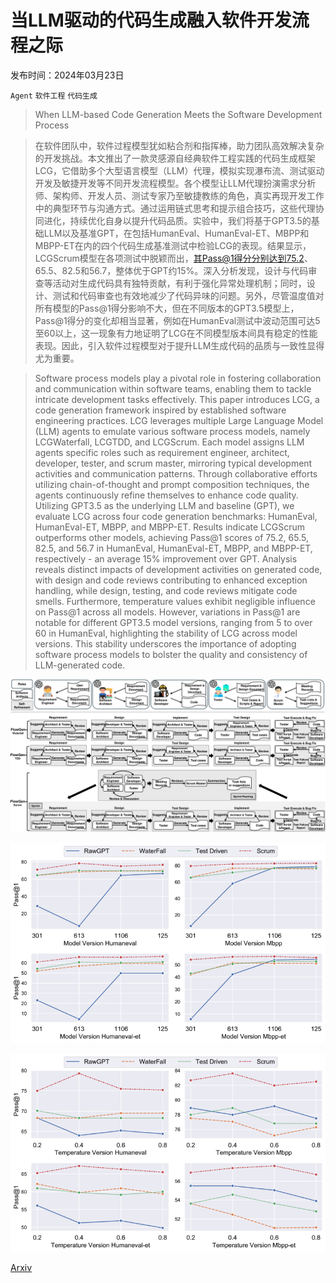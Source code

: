 # 当LLM驱动的代码生成融入软件开发流程之际

发布时间：2024年03月23日

`Agent` `软件工程` `代码生成`

> When LLM-based Code Generation Meets the Software Development Process

> 在软件团队中，软件过程模型犹如粘合剂和指挥棒，助力团队高效解决复杂的开发挑战。本文推出了一款灵感源自经典软件工程实践的代码生成框架LCG，它借助多个大型语言模型（LLM）代理，模拟实现瀑布流、测试驱动开发及敏捷开发等不同开发流程模型。各个模型让LLM代理扮演需求分析师、架构师、开发人员、测试专家乃至敏捷教练的角色，真实再现开发工作中的典型环节与沟通方式。通过运用链式思考和提示组合技巧，这些代理协同进化，持续优化自身以提升代码品质。实验中，我们将基于GPT3.5的基础LLM以及基准GPT，在包括HumanEval、HumanEval-ET、MBPP和MBPP-ET在内的四个代码生成基准测试中检验LCG的表现。结果显示，LCGScrum模型在各项测试中脱颖而出，其Pass@1得分分别达到75.2、65.5、82.5和56.7，整体优于GPT约15%。深入分析发现，设计与代码审查等活动对生成代码具有独特贡献，有利于强化异常处理机制；同时，设计、测试和代码审查也有效地减少了代码异味的问题。另外，尽管温度值对所有模型的Pass@1得分影响不大，但在不同版本的GPT3.5模型上，Pass@1得分的变化却相当显著，例如在HumanEval测试中波动范围可达5至60以上，这一现象有力地证明了LCG在不同模型版本间具有稳定的性能表现。因此，引入软件过程模型对于提升LLM生成代码的品质与一致性显得尤为重要。

> Software process models play a pivotal role in fostering collaboration and communication within software teams, enabling them to tackle intricate development tasks effectively. This paper introduces LCG, a code generation framework inspired by established software engineering practices. LCG leverages multiple Large Language Model (LLM) agents to emulate various software process models, namely LCGWaterfall, LCGTDD, and LCGScrum. Each model assigns LLM agents specific roles such as requirement engineer, architect, developer, tester, and scrum master, mirroring typical development activities and communication patterns. Through collaborative efforts utilizing chain-of-thought and prompt composition techniques, the agents continuously refine themselves to enhance code quality. Utilizing GPT3.5 as the underlying LLM and baseline (GPT), we evaluate LCG across four code generation benchmarks: HumanEval, HumanEval-ET, MBPP, and MBPP-ET. Results indicate LCGScrum outperforms other models, achieving Pass@1 scores of 75.2, 65.5, 82.5, and 56.7 in HumanEval, HumanEval-ET, MBPP, and MBPP-ET, respectively - an average 15% improvement over GPT. Analysis reveals distinct impacts of development activities on generated code, with design and code reviews contributing to enhanced exception handling, while design, testing, and code reviews mitigate code smells. Furthermore, temperature values exhibit negligible influence on Pass@1 across all models. However, variations in Pass@1 are notable for different GPT3.5 model versions, ranging from 5 to over 60 in HumanEval, highlighting the stability of LCG across model versions. This stability underscores the importance of adopting software process models to bolster the quality and consistency of LLM-generated code.

![当LLM驱动的代码生成融入软件开发流程之际](../../../paper_images/2403.15852/x1.png)

![当LLM驱动的代码生成融入软件开发流程之际](../../../paper_images/2403.15852/x2.png)

![当LLM驱动的代码生成融入软件开发流程之际](../../../paper_images/2403.15852/x3.png)

[Arxiv](https://arxiv.org/abs/2403.15852)